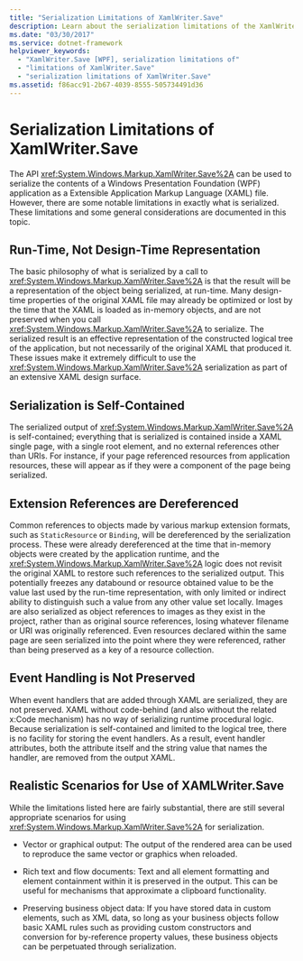 ```yaml
---
title: "Serialization Limitations of XamlWriter.Save"
description: Learn about the serialization limitations of the XamlWriter.Save api in Windows Presentation Foundation (WPF).
ms.date: "03/30/2017"
ms.service: dotnet-framework
helpviewer_keywords: 
  - "XamlWriter.Save [WPF], serialization limitations of"
  - "limitations of XamlWriter.Save"
  - "serialization limitations of XamlWriter.Save"
ms.assetid: f86acc91-2b67-4039-8555-505734491d36
---
```

# Serialization Limitations of XamlWriter.Save

The API <xref:System.Windows.Markup.XamlWriter.Save%2A> can be used to serialize the contents of a Windows Presentation Foundation (WPF) application as a Extensible Application Markup Language (XAML) file. However, there are some notable limitations in exactly what is serialized. These limitations and some general considerations are documented in this topic.  

<a name="Run_Time__Not_Design_Time_Representation"></a>

## Run-Time, Not Design-Time Representation  

 The basic philosophy of what is serialized by a call to <xref:System.Windows.Markup.XamlWriter.Save%2A> is that the result will be a representation of the object being serialized, at run-time. Many design-time properties of the original XAML file may already be optimized or lost by the time that the XAML is loaded as in-memory objects, and are not preserved when you call <xref:System.Windows.Markup.XamlWriter.Save%2A> to serialize. The serialized result is an effective representation of the constructed logical tree of the application, but not necessarily of the original XAML that produced it. These issues make it extremely difficult to use the <xref:System.Windows.Markup.XamlWriter.Save%2A> serialization as part of an extensive XAML design surface.  
  
<a name="Serialization_is_Self_Contained"></a>

## Serialization is Self-Contained  

 The serialized output of <xref:System.Windows.Markup.XamlWriter.Save%2A> is self-contained; everything that is serialized is contained inside a XAML single page, with a single root element, and no external references other than URIs. For instance, if your page referenced resources from application resources, these will appear as if they were a component of the page being serialized.  
  
<a name="Extension_References_are_Dereferenced"></a>

## Extension References are Dereferenced  

 Common references to objects made by various markup extension formats, such as `StaticResource` or `Binding`, will be dereferenced by the serialization process. These were already dereferenced at the time that in-memory objects were created by the application runtime, and the <xref:System.Windows.Markup.XamlWriter.Save%2A> logic does not revisit the original XAML to restore such references to the serialized output. This potentially freezes any databound or resource obtained value to be the value last used by the run-time representation, with only limited or indirect ability to distinguish such a value from any other value set locally. Images are also serialized as object references to images as they exist in the project, rather than as original source references, losing whatever filename or URI was originally referenced. Even resources declared within the same page are seen serialized into the point where they were referenced, rather than being preserved as a key of a resource collection.  
  
<a name="Event_Handling_is_Not_Preserved"></a>

## Event Handling is Not Preserved  

 When event handlers that are added through XAML are serialized, they are not preserved. XAML without code-behind (and also without the related x:Code mechanism) has no way of serializing runtime procedural logic. Because serialization is self-contained and limited to the logical tree, there is no facility for storing the event handlers. As a result, event handler attributes, both the attribute itself and the string value that names the handler, are removed from the output XAML.  
  
<a name="Realistic_Scenarios_for_Use_of_XAMLWriter_Save"></a>

## Realistic Scenarios for Use of XAMLWriter.Save  

 While the limitations listed here are fairly substantial, there are still several appropriate scenarios for using <xref:System.Windows.Markup.XamlWriter.Save%2A> for serialization.  
  
- Vector or graphical output: The output of the rendered area can be used to reproduce the same vector or graphics when reloaded.  
  
- Rich text and flow documents: Text and all element formatting and element containment within it is preserved in the output. This can be useful for mechanisms that approximate a clipboard functionality.  
  
- Preserving business object data: If you have stored data in custom elements, such as XML data, so long as your business objects follow basic XAML rules such as providing custom constructors and conversion for by-reference property values, these business objects can be perpetuated through serialization.
